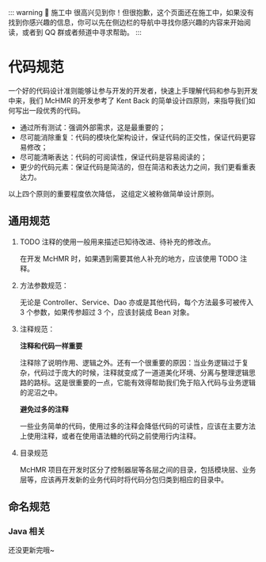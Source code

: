 ::: warning 🚧 施工中
很高兴见到你！但很抱歉，这个页面还在施工中，如果没有找到你感兴趣的信息，你可以先在侧边栏的导航中寻找你感兴趣的内容来开始阅读，或者到 QQ 群或者频道中寻求帮助。
:::

# 代码规范

一个好的代码设计准则能够让参与开发的开发者，快速上手理解代码和参与到开发中来，我们 McHMR 的开发参考了 Kent Back 的简单设计四原则，来指导我们如何写出一段优秀的代码。

- 通过所有测试：强调外部需求，这是最重要的；
- 尽可能消除重复：代码的模块化架构设计，保证代码的正交性，保证代码更容易修改；
- 尽可能清晰表达：代码的可阅读性，保证代码是容易阅读的；
- 更少的代码元素：保证代码是简洁的，但在简洁和表达力之间，我们更看重表达力。

以上四个原则的重要程度依次降低， 这组定义被称做简单设计原则。

## 通用规范

1. TODO 注释的使用一般用来描述已知待改进、待补充的修改点。

    在开发 McHMR 时，如果遇到需要其他人补充的地方，应该使用 TODO 注释。

2. 方法参数规范：

    无论是 Controller、Service、Dao 亦或是其他代码，每个方法最多可被传入 3 个参数，如果传参超过 3 个，应该封装成 Bean 对象。

3. 注释规范：

    **注释和代码一样重要**

    注释除了说明作用、逻辑之外。还有一个很重要的原因：当业务逻辑过于复杂，代码过于庞大的时候，注释就变成了一道道美化环境、分离与整理逻辑思路的路标。这是很重要的一点，它能有效得帮助我们免于陷入代码与业务逻辑的泥沼之中。

    **避免过多的注释**

    一些业务简单的代码，使用过多的注释会降低代码的可读性，应该在主要方法上使用注释，或者在使用语法糖的代码之前使用行内注释。

4. 目录规范

    McHMR 项目在开发时区分了控制器层等各层之间的目录，包括模块层、业务层等，应该再开发新的业务代码时将代码分包归类到相应的目录中。

    

## 命名规范

### Java 相关

还没更新完哦~